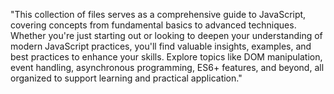 "This collection of files serves as a comprehensive guide to JavaScript, covering concepts from fundamental basics to advanced techniques. Whether you're just starting out or looking to deepen your understanding of modern JavaScript practices, you'll find valuable insights, examples, and best practices to enhance your skills. Explore topics like DOM manipulation, event handling, asynchronous programming, ES6+ features, and beyond, all organized to support learning and practical application."

